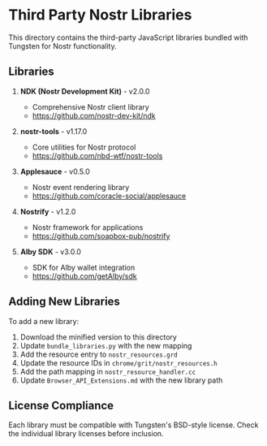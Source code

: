 # Third Party Nostr Libraries

This directory contains the third-party JavaScript libraries bundled with Tungsten for Nostr functionality.

## Libraries

1. **NDK (Nostr Development Kit)** - v2.0.0
   - Comprehensive Nostr client library
   - https://github.com/nostr-dev-kit/ndk

2. **nostr-tools** - v1.17.0
   - Core utilities for Nostr protocol
   - https://github.com/nbd-wtf/nostr-tools

3. **Applesauce** - v0.5.0
   - Nostr event rendering library
   - https://github.com/coracle-social/applesauce

4. **Nostrify** - v1.2.0
   - Nostr framework for applications
   - https://github.com/soapbox-pub/nostrify

5. **Alby SDK** - v3.0.0
   - SDK for Alby wallet integration
   - https://github.com/getAlby/sdk

## Adding New Libraries

To add a new library:

1. Download the minified version to this directory
2. Update `bundle_libraries.py` with the new mapping
3. Add the resource entry to `nostr_resources.grd`
4. Update the resource IDs in `chrome/grit/nostr_resources.h`
5. Add the path mapping in `nostr_resource_handler.cc`
6. Update `Browser_API_Extensions.md` with the new library path

## License Compliance

Each library must be compatible with Tungsten's BSD-style license. Check the individual library licenses before inclusion.